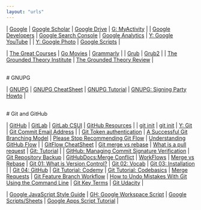 ```yaml
---
layout: "urls"
---
```



| [Google](https://google.com/) | [Google Scholar](https://scholar.google.com/) | [Google Drive](https://drive.google.com/) | [G: MyActivity](https://myactivity.google.com/) |
| [Google Developers](https://developers.google.com/) | [Google Search Console](https://search.google.com/search-console) | [Google Analytics](https://analytics.google.com/) | [Y: Google YouTube](https://www.youtube.com/) |
| [Y: Google Photo](https://youtu.be/7Ew5Oej19tU) | [Google Scripts](https://rahmatm.samik-ibrahim.vlsm.org/2017/07/google-scripts.html) | 

| [The Great Courses](https://www.thegreatcourses.com/) | [Go Movies](https://www12.gomoviesfree.page/) | [Grammarly](https://grammarly.com/) |
| [Grub](https://www.dedoimedo.com/computers/grub.html) | [Grub2](https://www.dedoimedo.com/computers/grub-2.html) |
| [The Grounded Theory Institute](http://www.groundedtheory.com/) | [The Grounded Theory Review](http://groundedtheoryreview.com/) |

<br>
# GNUPG

| [GNUPG](https://gnupg.org/) | [GNUPG CheatSheet](https://stuff.imeos.org/persistent/gpg-cheatsheet.pdf) | [GNUPG Tutorial](https://futureboy.us/pgp.html) | [GNUPG: Signing Party Howto](https://www.cryptnet.net/fdp/crypto/keysigning_party/en/keysigning_party.html) |

<br>
# Git and GitHub

| [GitHub](https://github.com/) | [GitLab](https://about.gitlab.com/) | [GitLab CSUI](https://gitlab.cs.ui.ac.id/) | [GitHub Resources](https://docs.github.com/en/free-pro-team@latest/github/getting-started-with-github) |
| [git init](https://www.atlassian.com/git/tutorials/setting-up-a-repository) | [git init](https://git-scm.com/docs/git-init) | [Y: Git](https://www.youtube.com/watch?v=SWYqp7iY_Tc) | [Git Commit Email Address](https://docs.github.com/en/free-pro-team@latest/github/setting-up-and-managing-your-github-user-account/setting-your-commit-email-address) |
| [Git Token authentication](https://github.blog/2020-12-15-token-authentication-requirements-for-git-operations/) | [A Successful Git Branching Model](https://nvie.com/posts/a-successful-git-branching-model/) | [Please Stop  Recommending Git Flow](https://georgestocker.com/2020/03/04/please-stop-recommending-git-flow/) | [Understanding GitHub Flow](https://guides.github.com/introduction/flow/) |
| [GitFlow CheatSheet](http://danielkummer.github.io/git-flow-cheatsheet/) | [Git merge vs rebase](https://youtu.be/CRlGDDprdOQ) | [What is a pull request](https://www.youtube.com/watch?v=For9VtrQx58) | [Git: Tutorial](https://backlog.com/git-tutorial/) |
| [GitHub: Managing Commit Signature Verification](https://docs.github.com/en/github/authenticating-to-github/managing-commit-signature-verification) | [Git Repository Backup](https://git-memo.readthedocs.io/en/latest/repository_backup.html) | [GitHubDocs:Merge Conflict](https://docs.github.com/en/free-pro-team@latest/github/collaborating-with-issues-and-pull-requests/resolving-a-merge-conflict-using-the-command-line) | [WorkFlows](https://www.atlassian.com/git/tutorials/comparing-workflows) 
| [Merge vs Rebase](https://www.atlassian.com/git/tutorials/merging-vs-rebasing) | [Git 01: What is Version Control?](https://www.youtube.com/watch?v=9GKpbI1siow) | [Git 02: Vocab](https://www.youtube.com/watch?v=n-p1RUmdl9M) | [Git 03: Installation](https://www.youtube.com/watch?v=UFEby2zo-9E) | 
| [Git 04: GitHub](https://www.youtube.com/watch?v=ol_UCWox9kc) | [Git Tutorial: Codemy](https://www.youtube.com/playlist?list=PLjQo0sojbbxVHcVN4h9DMu6U6spKk21uP) | [Git Tutorial: Codebasics](https://www.youtube.com/playlist?list=PLeo1K3hjS3usJuxZZUBdjAcilgfQHkRzW) | [Merge Requests](https://docs.gitlab.com/ee/user/project/merge_requests/getting_started.html) 
| [Git Feature Branch Workflow](https://www.atlassian.com/git/tutorials/comparing-workflows/feature-branch-workflow) | [How to Undo Mistakes With Git Using the Command Line](https://www.youtube.com/watch?v=lX9hsdsAeTk) | [Git Key Terms](https://video.udacity-data.com/topher/2017/June/59399479_ud123-git-keyterms/ud123-git-keyterms.pdf) | [Git Udacity](https://classroom.udacity.com/courses/ud123) |

| [Google JavaScript Style Guide](https://google.github.io/styleguide/jsguide.html) | [GH: Google Workspace Script](https://github.com/googleworkspace/apps-script-samples/) | [Google Scripts/Sheets](https://www.howtogeek.com/201436/8-surprisingly-useful-things-you-can-do-with-google-sheets-and-google-apps-script/) | [Google Apps Script Tutorial](http://www.googleappsscript.org/) |


